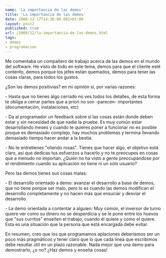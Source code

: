 ```yaml
---
name: 'La importancia de las demos'
title: 'La importancia de las demos'
date: 2008-12-17T14:36:00.002+01:00
layout: post2
published: true
url: /2008/12/la-importancia-de-las-demos.html
tags: 
- demos
- programacion
---
```


Me comentaba un compañero de trabajo acerca de las demos en el mundo del software. He visto de todo en este tema, demos para que el cliente esté contento, demos porque los jefes están quemados, demos para tener las cosas claras, para todos los gustos.  
  
¿Son las demos positivias? en mi opinión sí, por varias razones:  
  
\- Hasta que no tienes algo cerrado no ves todos los detalles, de esta forma te obliga a cerrar partes que a priori no son -parecen- importantes (documentación, instalaciones, etc)  
  
\- Da al programador un feedback sobre si las cosas están donde deben estar y sin necesidad de que nadie la pruebe. Es muy común estar desarrollando meses y cuando te quieres poner a funcionar no es posible proque es demasiado complejo, hay muchos problemas y termina llevando demasiado tiempo hacer andar a la bestia.  
  
\- No te entretienes "oliendo rosas". Tienes que hacer algo, el objetivo está claro, así que dedicas tus esfuerzos a hacerlo y no te preocupes en cosas que a menudo no importan. ¿Quién no ha visto a gente preocupándose por el rendimiento cuando su aplicación no tiene ni un solo usuario?  
  
Pero las demos tienes sus cosas malas:  
  
\- El desarrollo orientado a demo: avanzar el desarrollo a base de demos, que no tiene porque ser malo, pero lo es cuando las demos modifican el desarrollo completamente y no hacen más que ensuciar y desviar el desarrollo.  
  
\- La demo orientada a contentar a alguien: Muy común, el inversor de turno quiere ver como su dinero no se desperdicia y se le pone entre los huevos que "sus curritos" enseñen el trabajo, cuando él quiere y como el quiere. Esta es una situación que la persona que está encargada debe evitar.  
  
En resumen, creo que los que programamos aplaciones deberíamos ser un poco más pragmáticos y tener claro que lo que cada línea que escribimos debe resutlar útil en un plazo razonable. Nada mejor que una demo para demostrarlo, ¿o no? ¿Haz demos y enseña cosas!